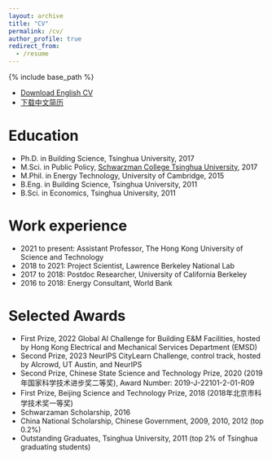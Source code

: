 ```yaml
---
layout: archive
title: "CV"
permalink: /cv/
author_profile: true
redirect_from:
  - /resume
---
```


{% include base_path %}

* [Download English CV](http://walterzwang.github.io/files/CV_e.pdf)
* [下载中文简历](http://walterzwang.github.io/files/CV_c.pdf)

Education
======
* Ph.D. in Building Science, Tsinghua University, 2017
* M.Sci. in Public Policy, [Schwarzman College Tsinghua University](https://www.schwarzmanscholars.org/), 2017
* M.Phil. in Energy Technology, University of Cambridge, 2015
* B.Eng. in Building Science, Tsinghua University, 2011
* B.Sci. in Economics, Tsinghua University, 2011

Work experience
======
* 2021 to present: Assistant Professor, The Hong Kong University of Science and Technology
* 2018 to 2021: Project Scientist, Lawrence Berkeley National Lab
* 2017 to 2018: Postdoc Researcher, University of California Berkeley
* 2016 to 2018: Energy Consultant, World Bank
  
Selected Awards
======
* First Prize, 2022 Global AI Challenge for Building E&M Facilities, hosted by Hong Kong Electrical and Mechanical Services Department (EMSD)
* Second Prize, 2023 NeurIPS CityLearn Challenge, control track, hosted by AIcrowd, UT Austin, and NeurIPS
* Second Prize, Chinese State Science and Technology Prize, 2020 (2019年国家科学技术进步奖二等奖), Award Number: 2019-J-22101-2-01-R09
* First Prize, Beijing Science and Technology Prize, 2018 (2018年北京市科学技术奖一等奖)
* Schwarzaman Scholarship, 2016
* China National Scholarship, Chinese Government, 2009, 2010, 2012 (top 0.2%)
* Outstanding Graduates, Tsinghua University, 2011 (top 2% of Tsinghua graduating students)
